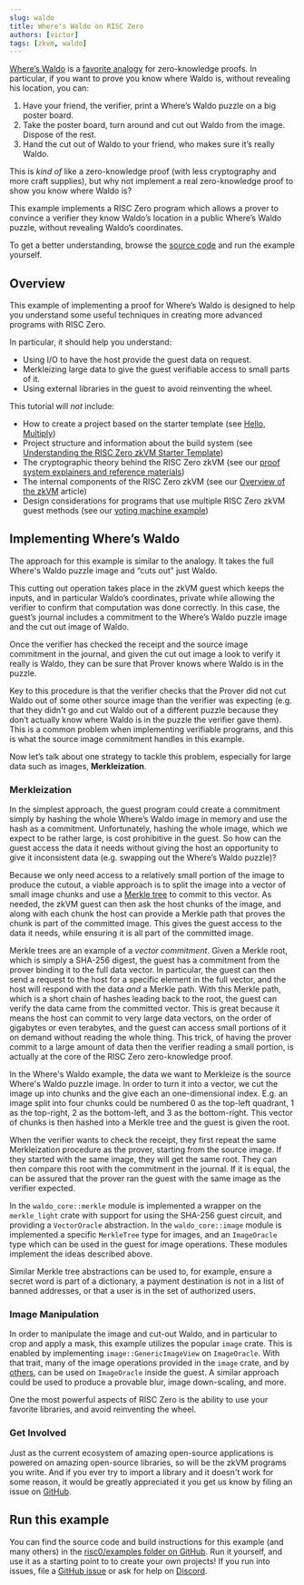 ```yaml
---
slug: waldo
title: Where's Waldo on RISC Zero
authors: [victor]
tags: [zkvm, waldo]
---
```


[Where’s Waldo](https://en.wikipedia.org/wiki/Where%27s_Wally%3F) is a [favorite analogy](https://medium.com/swlh/a-zero-knowledge-proof-for-wheres-wally-930c21e55399) for zero-knowledge proofs.
In particular, if you want to prove you know where Waldo is, without revealing his location, you can:

1. Have your friend, the verifier, print a Where’s Waldo puzzle on a big poster board.
2. Take the poster board, turn around and cut out Waldo from the image. Dispose of the rest.
3. Hand the cut out of Waldo to your friend, who makes sure it’s really Waldo.

This is *kind of* like a zero-knowledge proof (with less cryptography and more craft supplies), but why not implement a real zero-knowledge proof to show you know where Waldo is?

This example implements a RISC Zero program which allows a prover to convince a verifier they know Waldo’s location in a public Where’s Waldo puzzle, without revealing Waldo’s coordinates.

To get a better understanding, browse the [source code](https://github.com/risc0/risc0/tree/main/examples/waldo) and run the example yourself. 

## Overview

This example of implementing a proof for Where’s Waldo is designed to help you understand some useful techniques in creating more advanced programs with RISC Zero.

In particular, it should help you understand:

- Using I/O to have the host provide the guest data on request.
- Merkleizing large data to give the guest verifiable access to small parts of it.
- Using external libraries in the guest to avoid reinventing the wheel.

This tutorial will *not* include:

- How to create a project based on the starter template (see [Hello, Multiply](https://www.risczero.com/docs/examples/hello_multiply))
- Project structure and information about the build system (see [Understanding the RISC Zero zkVM Starter Template](https://www.risczero.com/docs/examples/understanding_template))
- The cryptographic theory behind the RISC Zero zkVM (see our [proof system explainers and reference materials](https://www.risczero.com/docs/explainers))
- The internal components of the RISC Zero zkVM (see our [Overview of the zkVM](https://www.risczero.com/docs/explainers/zkvm) article)
- Design considerations for programs that use multiple RISC Zero zkVM guest methods (see our [voting machine example](https://github.com/risc0/risc0-rust-examples/tree/main/voting-machine))

## Implementing Where’s Waldo

The approach for this example is similar to the analogy. It takes the full Where's Waldo puzzle image and “cuts out” just Waldo.

This cutting out operation takes place in the zkVM guest which keeps the inputs, and in particular Waldo’s coordinates, private while allowing the verifier to confirm that computation was done correctly.
In this case, the guest’s journal includes a commitment to the Where’s Waldo puzzle image and the cut out image of Waldo.

Once the verifier has checked the receipt and the source image commitment in the journal, and given the cut out image a look to verify it really is Waldo, they can be sure that Prover knows where Waldo is in the puzzle.

Key to this procedure is that the verifier checks that the Prover did not cut Waldo out of some other source image than the verifier was expecting
(e.g. that they didn't go and cut Waldo out of a different puzzle because they don’t actually know where Waldo is in the puzzle the verifier gave them).
This is a common problem when implementing verifiable programs, and this is what the source image commitment handles in this example.

Now let’s talk about one strategy to tackle this problem, especially for large data such as images, **Merkleization**.

### Merkleization

In the simplest approach, the guest program could create a commitment simply by hashing the whole Where’s Waldo image in memory and use the hash as a commitment.
Unfortunately, hashing the whole image, which we expect to be rather large, is cost prohibitive in the guest.
So how can the guest access the data it needs without giving the host an opportunity to give it inconsistent data (e.g. swapping out the Where’s Waldo puzzle)?

Because we only need access to a relatively small portion of the image to produce the cutout, a viable approach is to split the image into a vector of small image chunks and use a [Merkle tree](https://en.wikipedia.org/wiki/Merkle_tree) to commit to this vector.
As needed, the zkVM guest can then ask the host chunks of the image, and along with each chunk the host can provide a Merkle path that proves the chunk is part of the committed image.
This gives the guest access to the data it needs, while ensuring it is all part of the committed image.

Merkle trees are an example of a _vector commitment_.
Given a Merkle root, which is simply a SHA-256 digest, the guest has a commitment from the prover binding it to the full data vector.
In particular, the guest can then send a request to the host for a specific element in the full vector, and the host will respond with the data _and_ a Merkle path.
With this Merkle path, which is a short chain of hashes leading back to the root, the guest can verify the data came from the committed vector.
This is great because it means the host can commit to very large data vectors, on the order of gigabytes or even terabytes, and the guest can access small portions of it on demand without reading the whole thing.
This trick, of having the prover commit to a large amount of data then the verifier reading a small portion, is actually at the core of the RISC Zero zero-knowledge proof.

In the Where's Waldo example, the data we want to Merkleize is the source Where's Waldo puzzle image.
In order to turn it into a vector, we cut the image up into chunks and the give each an one-dimensional index.
E.g. an image split into four chunks could be numbered 0 as the top-left quadrant, 1 as the top-right, 2 as the bottom-left, and 3 as the bottom-right.
This vector of chunks is then hashed into a Merkle tree and the guest is given the root.

When the verifier wants to check the receipt, they first repeat the same Merkleization procedure as the prover, starting from the source image.
If they started with the same image, they will get the same root.
They can then compare this root with the commitment in the journal.
If it is equal, the can be assured that the prover ran the guest with the same image as the verifier expected.

In the `waldo_core::merkle` module is implemented a wrapper on the `merkle_light` crate with support for using the SHA-256 guest circuit, and providing a `VectorOracle` abstraction.
In the `waldo_core::image` module is implemented a specific `MerkleTree` type for images, and an `ImageOracle` type which can be used in the guest for image operations.
These modules implement the ideas described above.

Similar Merkle tree abstractions can be used to, for example, ensure a secret word is part of a dictionary, a payment destination is not in a list of banned addresses, or that a user is in the set of authorized users.

### Image Manipulation

In order to manipulate the image and cut-out Waldo, and in particular to crop and apply a mask, this example utilizes the popular `image` crate.
This is enabled by implementing `image::GenericImageView` on `ImageOracle`.
With that trait, many of the image operations provided in the `image` crate, and by [others](https://docs.rs/imageproc/latest/imageproc/), can be used on `ImageOracle` inside the guest.
A similar approach could be used to produce a provable blur, image down-scaling, and more.

One the most powerful aspects of RISC Zero is the ability to use your favorite libraries, and avoid reinventing the wheel.

### Get Involved

Just as the current ecosystem of amazing open-source applications is powered on amazing open-source libraries, so will be the zkVM programs you write.
And if you ever try to import a library and it doesn't work for some reason, it would be greatly appreciated it you get us know by filing an issue on [GitHub](https://github.com/risc0/risc0).

## Run this example

You can find the source code and build instructions for this example (and many others) in the [risc0/examples folder on GitHub](https://github.com/risc0/risc0/tree/main/examples). Run it yourself, and use it as a starting point to to create your own projects! 
If you run into issues, file a [GitHub issue](https://github.com/risc0/risc0/issues) or ask for help on [Discord](www.discord.gg/risczero). 
